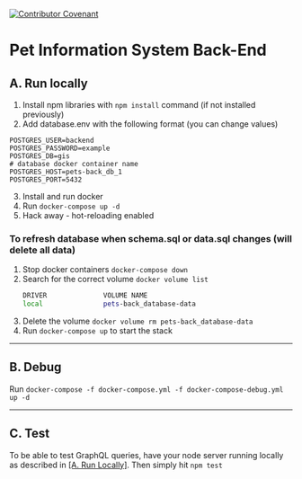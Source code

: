 [![Contributor Covenant](https://img.shields.io/badge/Contributor%20Covenant-v2.0%20adopted-ff69b4.svg)](CODE_OF_CONDUCT.md)
# Pet Information System Back-End

## A. Run locally
1. Install npm libraries with `npm install` command (if not installed previously)
2. Add database.env with the following format (you can change values)
```
POSTGRES_USER=backend
POSTGRES_PASSWORD=example
POSTGRES_DB=gis
# database docker container name
POSTGRES_HOST=pets-back_db_1
POSTGRES_PORT=5432
```
3. Install and run docker
4. Run `docker-compose up -d`
5. Hack away - hot-reloading enabled

### To refresh database when schema.sql or data.sql changes (will delete all data)

1. Stop docker containers `docker-compose down`
2. Search for the correct volume `docker volume list`
    ```bash
    DRIVER              VOLUME NAME
    local               pets-back_database-data
    ```
3. Delete the volume `docker volume rm pets-back_database-data`
4. Run `docker-compose up` to start the stack

---

## B. Debug
Run `docker-compose -f docker-compose.yml -f docker-compose-debug.yml up -d`

---

## C. Test
To be able to test GraphQL queries, have your node server running locally as described in [[A. Run Locally]](#a.-run-locally). Then simply hit `npm test`

